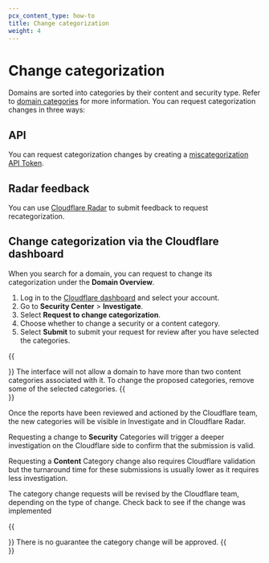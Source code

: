 ```yaml
---
pcx_content_type: how-to
title: Change categorization
weight: 4
---
```


# Change categorization

Domains are sorted into categories by their content and security type. Refer to [domain categories](/cloudflare-one/policies/filtering/domain-categories/) for more information. You can request categorization changes in three ways:

## API

You can request categorization changes by creating a [miscategorization API Token](https://developers.cloudflare.com/api/operations/miscategorization-create-miscategorization).

## Radar feedback

You can use [Cloudflare Radar](https://radar.cloudflare.com/domains/feedback) to submit feedback to request recategorization.

## Change categorization via the Cloudflare dashboard

When you search for a domain, you can request to change its categorization under the **Domain Overview**.

1. Log in to the [Cloudflare dashboard](https://dash.cloudflare.com/) and select your account.
2. Go to **Security Center** > **Investigate**.
3. Select **Request to change categorization**.
4. Choose whether to change a security or a content category.
5. Select **Submit** to submit your request for review after you have selected the categories.

{{<Aside type="note">}}
The interface will not allow a domain to have more than two content categories associated with it. To change the proposed categories, remove some of the selected categories.
{{</Aside>}}

Once the reports have been reviewed and actioned by the Cloudflare team, the new categories will be visible in Investigate and in Cloudflare Radar.

Requesting a change to **Security** Categories will trigger a deeper investigation on the Cloudflare side to confirm that the submission is valid.

Requesting a **Content** Category change also requires Cloudflare validation but the turnaround time for these submissions is usually lower as it requires less investigation.

The category change requests will be revised by the Cloudflare team, depending on the type of change. Check back to see if the change was implemented

{{<Aside type="note">}}
There is no guarantee the category change will be approved.
{{</Aside>}}